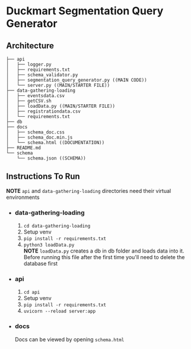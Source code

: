 # Duckmart Segmentation Query Generator

## Architecture
```
├── api
│   ├── logger.py
│   ├── requirements.txt
│   ├── schema_validator.py
│   ├── segmentation_query_generator.py ((MAIN CODE))
│   └── server.py ((MAIN/STARTER FILE))
├── data-gathering-loading
│   ├── eventsdata.csv
│   ├── getCSV.sh
│   ├── loadData.py ((MAIN/STARTER FILE))
│   ├── registrationdata.csv
│   └── requirements.txt
├── db
├── docs
│   ├── schema_doc.css
│   ├── schema_doc.min.js
│   └── schema.html ((DOCUMENTATION))
├── README.md
└── schema
    └── schema.json ((SCHEMA))

```

## Instructions To Run
**NOTE** `api` and `data-gathering-loading` directories need their virtual environments

- ### data-gathering-loading
	1. `cd data-gathering-loading`
	2. Setup venv
	3. `pip install -r requirements.txt`
	4. `python3 loadData.py`  
	**NOTE** `loadData.py` creates a db in db folder and loads data into it. Before running this file after the first time you'll need to delete the database first
- ### api
	1. `cd api`
	2. Setup venv
	3. `pip install -r requirements.txt`
	4. `uvicorn --reload server:app`
- ### docs
	Docs can be viewed by opening `schema.html`  
	
